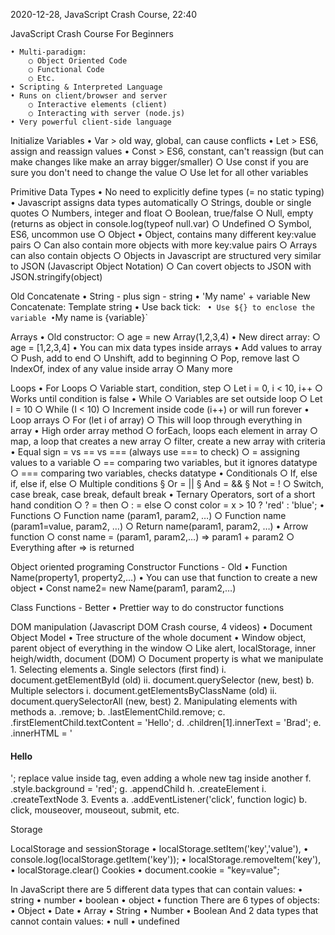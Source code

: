 2020-12-28, JavaScript Crash Course, 22:40

JavaScript Crash Course For Beginners

    • Multi-paradigm:
    	○ Object Oriented Code
    	○ Functional Code
    	○ Etc.
    • Scripting & Interpreted Language
    • Runs on client/browser and server
    	○ Interactive elements (client)
    	○ Interacting with server (node.js)
    • Very powerful client-side language

Initialize Variables
• Var > old way, global, can cause conflicts
• Let > ES6, assign and reassign values
• Const > ES6, constant, can't reassign (but can make changes like make an array bigger/smaller)
○ Use const if you are sure you don't need to change the value
○ Use let for all other variables

Primitive Data Types
• No need to explicitly define types (= no static typing)
• Javascript assigns data types automatically
○ Strings, double or single quotes
○ Numbers, integer and float
○ Boolean, true/false
○ Null, empty (returns as object in console.log(typeof null.var)
○ Undefined
○ Symbol, ES6, uncommon use
○ Object
• Object, contains many different key:value pairs
○ Can also contain more objects with more key:value pairs
○ Arrays can also contain objects
○ Objects in Javascript are structured very similar to JSON (Javascript Object Notation)
○ Can covert objects to JSON with JSON.stringify(object)

Old Concatenate
• String - plus sign - string
• 'My name' + variable
New Concatenate: Template string
• Use back tick: ` • Use ${} to enclose the variable •`My name is {variable}`

Arrays
• Old constructor:
○ age = new Array(1,2,3,4)
• New direct array:
○ age = [1,2,3,4]
• You can mix data types inside arrays
• Add values to array
○ Push, add to end
○ Unshift, add to beginning
○ Pop, remove last
○ IndexOf, index of any value inside array
○ Many more

Loops
• For Loops
○ Variable start, condition, step
○ Let i = 0, i < 10, i++
○ Works until condition is false
• While
○ Variables are set outside loop
○ Let I = 10
○ While (I < 10)
○ Increment inside code (i++) or will run forever
• Loop arrays
○ For (let i of array)
○ This will loop through everything in array
• High order array method
○ forEach, loops each element in array
○ map, a loop that creates a new array
○ filter, create a new array with criteria
• Equal sign = vs == vs === (always use === to check)
○ = assigning values to a variable
○ == comparing two variables, but it ignores datatype
○ === comparing two variables, checks datatype
• Conditionals
○ If, else if, else if, else
○ Multiple conditions
§ Or = ||
§ And = &&
§ Not = !
○ Switch, case break, case break, default break
• Ternary Operators, sort of a short hand condition
○ ? = then
○ : = else
○ const color = x > 10 ? 'red' : 'blue';
• Functions
○ Function name (param1, param2, …)
○ Function name (param1=value, param2, …)
○ Return name(param1, param2, …)
• Arrow function
○ const name = (param1, param2,…) => param1 + param2
○ Everything after => is returned

Object oriented programing
Constructor Functions - Old
• Function Name(property1, property2,…)
• You can use that function to create a new object
• Const name2= new Name(param1, param2,…)

Class Functions - Better
• Prettier way to do constructor functions

DOM manipulation (Javascript DOM Crash course, 4 videos)
• Document Object Model
• Tree structure of the whole document
• Window object, parent object of everything in the window
○ Like alert, localStorage, inner heigh/width, document (DOM)
○ Document property is what we manipulate 1. Selecting elements
a. Single selectors (first find)
i. document.getElementById (old)
ii. document.querySelector (new, best)
b. Multiple selectors
i. document.getElementsByClassName (old)
ii. document.querySelectorAll (new, best) 2. Manipulating elements with methods
a. .remove;
b. .lastElementChild.remove;
c. .firstElementChild.textContent = 'Hello';
d. .children[1].innerText = 'Brad';
e. .innerHTML = '<h4>Hello</h4>'; replace value inside tag, even adding a whole new tag inside another
f. .style.background = 'red';
g. .appendChild
h. .createElement
i. .createTextNode 3. Events
a. .addEventListener('click', function logic)
b. click, mouseover, mouseout, submit, etc.

Storage

LocalStorage and sessionStorage
• localStorage.setItem('key','value'),
• console.log(localStorage.getItem('key'));
• localStorage.removeItem('key'),
• localStorage.clear()
Cookies
• document.cookie = "key=value";

In JavaScript there are 5 different data types that can contain values:
• string
• number
• boolean
• object
• function
There are 6 types of objects:
• Object
• Date
• Array
• String
• Number
• Boolean
And 2 data types that cannot contain values:
• null
• undefined
